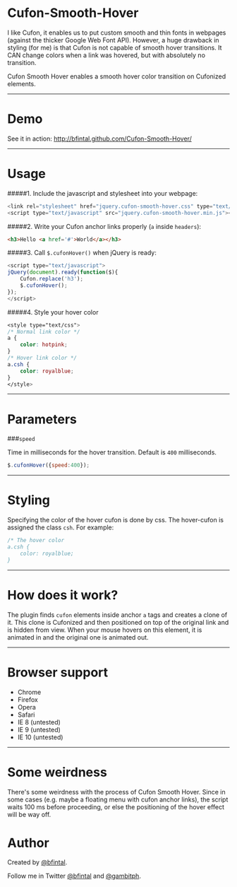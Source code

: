 Cufon-Smooth-Hover
==================

I like Cufon, it enables us to put custom smooth and thin fonts in webpages (against the thicker Google Web Font API). However, a huge drawback in styling (for me) is that Cufon is not capable of smooth hover transitions. It CAN change colors when a link was hovered, but with absolutely no transition.

Cufon Smooth Hover enables a smooth hover color transition on Cufonized elements.

<hr>

Demo
====

See it in action: http://bfintal.github.com/Cufon-Smooth-Hover/

<hr>

Usage
=====

#####1. Include the javascript and stylesheet into your webpage:

```javascript
<link rel="stylesheet" href="jquery.cufon-smooth-hover.css" type="text/css" media="all">
<script type="text/javascript" src="jquery.cufon-smooth-hover.min.js"></script>
```

#####2. Write your Cufon anchor links properly (`a` inside `headers`):

```html
<h3>Hello <a href='#'>World</a></h3>
```

#####3. Call `$.cufonHover()` when jQuery is ready:

```javascript
<script type="text/javascript">
jQuery(document).ready(function($){
    Cufon.replace('h3');
    $.cufonHover();
});
</script>
```

#####4. Style your hover color

```css
<style type="text/css">
/* Normal link color */
a {
    color: hotpink;
}
/* Hover link color */
a.csh {
    color: royalblue;
}
</style>
```

<hr>

Parameters
==========

###`speed`

Time in milliseconds for the hover transition. Default is `400` milliseconds.

```javascript
$.cufonHover({speed:400});
```

<hr>

Styling
=======

Specifying the color of the hover cufon is done by css. The hover-cufon is assigned the class `csh`. For example:

```css
/* The hover color
a.csh {
    color: royalblue;
}
```

<hr>

How does it work?
=================

The plugin finds `cufon` elements inside anchor `a` tags and creates a clone of it. This clone is Cufonized and then positioned on top of the original link and is hidden from view. When your mouse hovers on this element, it is animated in and the original one is animated out.

<hr>

Browser support
===============

* Chrome
* Firefox
* Opera
* Safari
* IE 8 (untested)
* IE 9 (untested)
* IE 10 (untested)

<hr>

Some weirdness
==============

There's some weirdness with the process of Cufon Smooth Hover. Since in some cases (e.g. maybe a floating menu with cufon anchor links), the script waits 100 ms before proceeding, or else the positioning of the hover effect will be way off.

Author
======

Created by [@bfintal](https://github.com/bfintal).

Follow me in Twitter [@bfintal](http://twitter.com/bfintal) and [@gambitph](http://twitter.com/gambitph).
